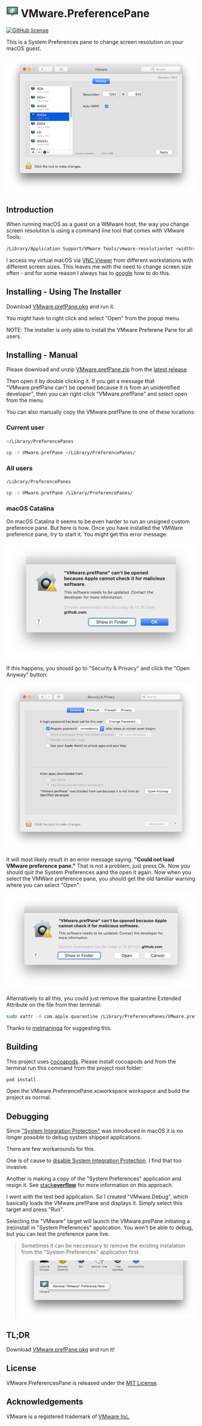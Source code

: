 # ![AppIcon](VMware/Assets.xcassets/AppIcon.appiconset/icon32.png) VMware.PreferencePane

[![GitHub license](https://img.shields.io/badge/license-MIT-blue.svg)](https://github.com/MarLoe/VMware.PreferencePane/blob/master/LICENSE)

This is a System Preferences pane to change screen resolution on your macOS guest.

![VMware.prefPane](Images/VMware.prefPane.png)

## Introduction

When running macOS as a guest on a WMware host, the way you change screen resolution is using a command line tool that comes with VMware Tools:

```bash
/Library/Application Support/VMware Tools/vmware-resolutionSet <width> <height>
```

I access my virtual macOS via [VNC Viewer](https://www.realvnc.com/en/connect/download/viewer) from different workstations with different screen sizes. This leaves me with the need to change screen size often - and for some reason I always has to [google](https://www.google.dk/search?q=vmware+osx+change+resolution) how to do this.

## Installing - Using The Installer

Download [VMware.prefPane.pkg](https://github.com/MarLoe/VMware.PreferencePane/releases/latest/download/VMware.prefPane.pkg
) and run it.

You might have to right click and select "Open" from the popup menu.

NOTE: The installer is only able to install the VMware Preferene Pane for all users.

## Installing - Manual

Please download and unzip [VMware.prefPane.zip](https://github.com/MarLoe/VMware.PreferencePane/releases/latest/download/VMware.prefPane.zip
) from the [latest release](https://github.com/MarLoe/VMware.PreferencePane/releases/latest).

Then open it by double clicking it. If you get a message that "VMware.prefPane can't be opened because it is from an unidentified developer", then you can right-click "VMware.prefPane" and select open from the menu.

You can also manually copy the VMware.prefPane to one of these locations:

### Current user

```~/Library/PreferencePanes```

```bash
cp -r VMware.prefPane ~/Library/PreferencePanes/
```

### All users

```/Library/PreferencePanes```

```bash
cp -r VMware.prefPane /Library/PreferencePanes/
```

### **macOS** Catalina

On macOS Catalina it seems to be even harder to run an unsigned custom preference pane. But here is how. Once you have installed the VMWare preference pane, try to start it. You might get this error message:

![VMware.prefPane](Images/VMware.prefPane-Catalina01.png)

If this happens, you should go to "Security & Privacy" and click the "Open Anyway" button:

![VMware.prefPane](Images/VMware.prefPane-Catalina02.png)

It will most likely result in an error message saying:
**"Could not load VMware preference pane."** That is not a problem, just press Ok. Now you should quit the System Preferences aand the open it again. Now when you select the VMWare preference pane, you should get the old familiar warning where you can select "Open":

![VMware.prefPane](Images/VMware.prefPane-Catalina03.png)

Alternatively to all this, you could just remove the quarantine Extended Attribute on the file from ther terminal:

```bash
sudo xattr -d com.apple.quarantine /Library/PreferencePanes/VMware.prefPane
```

Thanks to [melmaninga](https://github.com/melmaninga) for suggesting this.

## Building

This project uses [cocoapods](https://cocoapods.org/). Please install cocoapods and from the terminal run this command from the project root folder:

```bash
pod install
```

Open the VMware.PreferencePane.xcworkspace workspace and build the project as normal.

## Debugging

Since ["System Integration Protection"](https://developer.apple.com/library/content/documentation/Security/Conceptual/System_Integrity_Protection_Guide/Introduction/Introduction.html) was introduced in macOS it is no longer possible to debug system shipped applications.

There are few workarounds for this.

One is of cause to [disable System Integration Protection](https://developer.apple.com/library/content/documentation/Security/Conceptual/System_Integrity_Protection_Guide/ConfiguringSystemIntegrityProtection/ConfiguringSystemIntegrityProtection.html). I find that too invasive.

Another is making a copy of the "System Preferences" application and resign it. See [stack**overflow**](https://stackoverflow.com/a/40708258) for more information on this approach.

I went with the test bed application. So I created "VMware.Debug", which basically loads the VMware.prefPane and displays it. Simply select this target and press "Run".

Selecting the "VMware" target will launch the VMware.prePane initiating a (re)install in "System Preferences" application. You won't be able to debug, but you can test the preference pane live.
> Sometimes it can be neccessary to remove the existing instalation from the "System Preferences" application first.
>
>![Remove VMware Preference Pane](Images/VMware.prefPane.remove.png)

## TL;DR

Download [VMware.prefPane.pkg](https://github.com/MarLoe/VMware.PreferencePane/releases/latest/download/VMware.prefPane.pkg
) and run it!

## License

VMware.PreferencesPane is released under the [MIT License](https://github.com/MarLoe/VMware.PreferencePane/blob/master/LICENSE).

## Acknowledgements

VMware is a registered trademark of [VMware Inc.](http://vmware.com)

